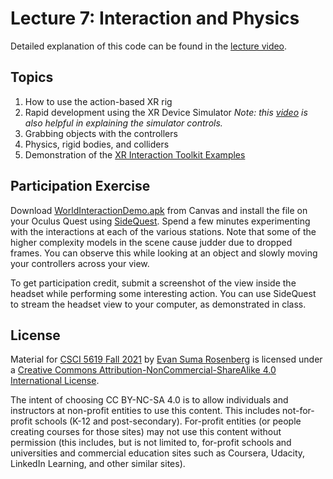 # Lecture 7: Interaction and Physics

Detailed explanation of this code can be found in the [lecture video](https://mediaspace.umn.edu/media/t/1_zczgnj5z).

## Topics

1. How to use the action-based XR rig
2. Rapid development using the XR Device Simulator
   *Note: this [video](https://www.youtube.com/watch?v=d4bTpkvBwrs) is also helpful in explaining the simulator controls.*
3. Grabbing objects with the controllers
4. Physics, rigid bodies, and colliders
5. Demonstration of the [XR Interaction Toolkit Examples](https://github.com/Unity-Technologies/XR-Interaction-Toolkit-Examples)

## Participation Exercise

Download [WorldInteractionDemo.apk](https://canvas.umn.edu/files/23311033/download?download_frd=1) from Canvas and install the file on your Oculus Quest using [SideQuest](https://sidequestvr.com/).  Spend a few minutes experimenting with the interactions at each of the various stations.  Note that some of the higher complexity models in the scene cause judder due to dropped frames.  You can observe this while looking at an object and slowly moving your controllers across your view.  

To get participation credit, submit a screenshot of the view inside the headset while performing some interesting action.  You can use SideQuest to stream the headset view to your computer, as demonstrated in class. 

## License

Material for [CSCI 5619 Fall 2021](https://canvas.umn.edu/courses/268490) by [Evan Suma Rosenberg](https://illusioneering.umn.edu/) is licensed under a [Creative Commons Attribution-NonCommercial-ShareAlike 4.0 International License](http://creativecommons.org/licenses/by-nc-sa/4.0/).

The intent of choosing CC BY-NC-SA 4.0 is to allow individuals and instructors at non-profit entities to use this content.  This includes not-for-profit schools (K-12 and post-secondary). For-profit entities (or people creating courses for those sites) may not use this content without permission (this includes, but is not limited to, for-profit schools and universities and commercial education sites such as Coursera, Udacity, LinkedIn Learning, and other similar sites).   

